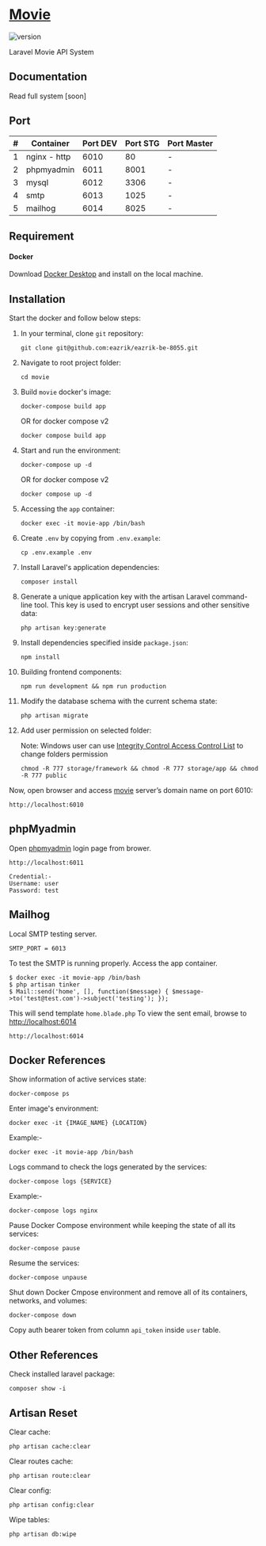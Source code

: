 # [Movie](https://add-me-here)

![version](https://img.shields.io/badge/version-0.0.1-blue.svg)

Laravel Movie API System

## Documentation

Read full system [soon]

## Port

| # | Container | Port DEV | Port STG | Port Master |
|---|---|---|---|---|
| 1 | nginx - http | 6010 | 80 | - |
| 2 | phpmyadmin | 6011 | 8001 | - |
| 3 | mysql | 6012 | 3306 | - |
| 4 | smtp | 6013 | 1025 | - |
| 5 | mailhog | 6014 | 8025 | - |

## Requirement

#### Docker ####

Download [Docker Desktop](https://www.docker.com/products/docker-desktop/) and install on the local machine.

## Installation

Start the docker and follow below steps:

1. In your terminal, clone `git` repository:
    ```
    git clone git@github.com:eazrik/eazrik-be-8055.git
    ```

2. Navigate to root project folder:
    ```
    cd movie
    ```

3. Build `movie` docker's image:
    ```
    docker-compose build app
    ```

    OR for docker compose v2

    ```
    docker compose build app
    ```

4. Start and run the environment:
    ```
    docker-compose up -d
    ```

    OR for docker compose v2

    ```
    docker compose up -d
    ```

5. Accessing the `app` container:
    ```
    docker exec -it movie-app /bin/bash
    ```

6. Create `.env` by copying from `.env.example`:
    ```
    cp .env.example .env
    ```

7. Install Laravel's application dependencies:
    ```
    composer install
    ```

8.  Generate a unique application key with the artisan Laravel command-line tool. This key is used to encrypt user sessions and other sensitive data:
    ```
    php artisan key:generate
    ```

9. Install dependencies specified inside `package.json`:
    ```
    npm install
    ```

10. Building frontend components:
    ```
    npm run development && npm run production
    ```

11. Modify the database schema with the current schema state:
    ```
    php artisan migrate
    ```

13. Add user permission on selected folder:
    
    Note: Windows user can use [Integrity Control Access Control List](https://learn.microsoft.com/en-us/archive/msdn-magazine/2008/november/access-control-understanding-windows-file-and-registry-permissions) to change folders permission
    ```
    chmod -R 777 storage/framework && chmod -R 777 storage/app && chmod -R 777 public
    ```

Now, open browser and access [movie](http://localhost:6010) server’s domain name on port 6010:
```
http://localhost:6010
```

## phpMyadmin

Open [phpmyadmin](http://localhost:6011) login page from brower.
```
http://localhost:6011

Credential:-
Username: user
Password: test
```

## Mailhog

Local SMTP testing server.
```
SMTP_PORT = 6013
```

To test the SMTP is running properly.
Access the app container.

```
$ docker exec -it movie-app /bin/bash
$ php artisan tinker
$ Mail::send('home', [], function($message) { $message->to('test@test.com')->subject('testing'); });
```

This will send template ``home.blade.php``
To view the sent email, browse to [http://localhost:6014](http://localhost:6014)
```
http://localhost:6014
```

## Docker References

Show information of active services state:
```
docker-compose ps
```

Enter image's environment:
```
docker exec -it {IMAGE_NAME} {LOCATION}
```
Example:-
```
docker exec -it movie-app /bin/bash
```

Logs command to check the logs generated by the services:
```
docker-compose logs {SERVICE}
```
Example:-
```
docker-compose logs nginx
```

Pause Docker Compose environment while keeping the state of all its services:
```
docker-compose pause
```

Resume the services:
```
docker-compose unpause
```

Shut down Docker Cmpose environment and remove all of its containers, networks, and volumes:
```
docker-compose down
```

Copy auth bearer token from column `api_token` inside `user` table.

## Other References

Check installed laravel package:
```
composer show -i
```

## Artisan Reset

Clear cache:
```
php artisan cache:clear
```

Clear routes cache:
```
php artisan route:clear
```

Clear config:
```
php artisan config:clear
```

Wipe tables:
```
php artisan db:wipe
```
